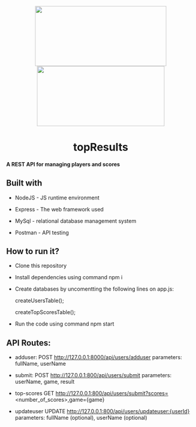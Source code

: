 <p align="center">

 <img width="350" height="160" src="https://railsware.com/blog/wp-content/uploads/2018/09/2400%D1%851260-rw-blog-node-js.png" />

 <img width="340" height="160" src="https://datasciencebiz.com/wp-content/uploads/2022/05/1_TTM5AleQfFJ-mItttJROdg.jpeg" />
 
</p>
<h1 align="center">topResults</h1>
<p align="center"><b><h4>A REST API for managing players and scores</h4></b></p>
</p>

<h2>Built with</h2>

* NodeJS - JS runtime environment

* Express - The web framework used

* MySql - relational database management system 

* Postman - API testing

<h2>How to run it?</h2>
  
* Clone this repository
  
* Install dependencies using command npm i
  
* Create databases by uncomentting the following lines on app.js:
  
  
   createUsersTable();
  
   createTopScoresTable();
  
* Run the code using command npm start

<h2>API Routes:</h2>

* adduser:
  POST http://127.0.0.1:8000/api/users/adduser
  parameters: fullName, userName

* submit:
  POST http://127.0.0.1:800/api/users/submit
  parameters: userName, game, result
  
* top-scores
  GET http://127.0.0.1:800/api/users/submit?scores=<number_of_scores>,game={game}
  
* updateuser
  UPDATE http://127.0.0.1:800/api/users/updateuser:{userId}
  parameters: fullName (optional), userName (optional)
  
